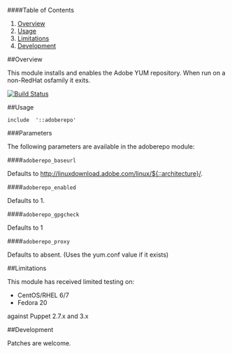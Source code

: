 ####Table of Contents

1. [Overview](#overview)
2. [Usage](#usage)
3. [Limitations](#limitations)
4. [Development](#development)

##Overview

This module installs and enables the Adobe YUM repository.
When run on a non-RedHat osfamily it exits. 

[![Build
Status](https://secure.travis-ci.org/juniorsysadmin/puppet-adoberepo.png)](http://travis-ci.org/juniorsysadmin/puppet-adoberepo)

##Usage

```puppet
include  '::adoberepo'
```

###Parameters

The following parameters are available in the adoberepo module:

####`adoberepo_baseurl`

Defaults to http://linuxdownload.adobe.com/linux/${::architecture}/.

####`adoberepo_enabled`

Defaults to 1.

####`adoberepo_gpgcheck`

Defaults to 1

####`adoberepo_proxy`

Defaults to absent.  (Uses the yum.conf value if it exists)

##Limitations

This module has received limited testing on:

* CentOS/RHEL 6/7
* Fedora 20

against Puppet 2.7.x and 3.x

##Development

Patches are welcome.

